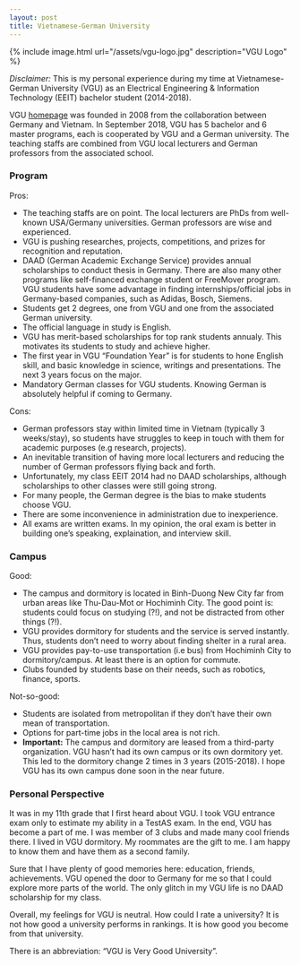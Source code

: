 ```yaml
---
layout: post
title: Vietnamese-German University
---
```


{% include image.html url="/assets/vgu-logo.jpg" description="VGU Logo" %}

*Disclaimer:* This is my personal experience during my time at Vietnamese-German University (VGU) as an Electrical Engineering & Information Technology (EEIT)  bachelor student (2014-2018).

VGU [homepage](https://vgu.edu.vn/) was founded in 2008 from the collaboration between Germany and Vietnam. In September 2018, VGU has 5 bachelor and 6 master programs, each is cooperated by VGU and a German university. The teaching staffs are combined from VGU local lecturers and German professors from the associated school.

### Program

Pros:

* The teaching staffs are on point. The local lecturers are PhDs from well-known USA/Germany universities. German professors are wise and experienced.
* VGU is pushing researches, projects, competitions, and prizes for recognition and reputation.
* DAAD (German Academic Exchange Service) provides annual scholarships to conduct thesis in Germany. There are also many other programs like self-financed exchange student or FreeMover program. VGU students have some advantage in finding internships/official jobs in Germany-based companies, such as Adidas, Bosch, Siemens.
* Students get 2 degrees, one from VGU and one from the associated German university.
* The official language in study is English.
* VGU has merit-based scholarships for top rank students annualy. This motivates its students to study and achieve higher.
* The first year in VGU “Foundation Year” is for students to hone English skill, and basic knowledge in science, writings and presentations. The next 3 years focus on the major.
* Mandatory German classes for VGU students. Knowing German is absolutely helpful if coming to Germany.

Cons:

* German professors stay within limited time in Vietnam (typically 3 weeks/stay), so students have struggles to keep in touch with them for academic purposes (e.g research, projects).
* An inevitable transition of having more local lecturers and reducing the number of German professors flying back and forth.
* Unfortunately, my class EEIT 2014 had no DAAD scholarships, although scholarships to other classes were still going strong.
* For many people, the German degree is the bias to make students choose VGU.
* There are some inconvenience in administration due to inexperience.
* All exams are written exams. In my opinion, the oral exam is better in building one’s speaking, explaination, and interview skill.

### Campus

Good:

* The campus and dormitory is located in Binh-Duong New City far from urban areas like Thu-Dau-Mot or Hochiminh City. The good point is: students could focus on studying (?!), and not be distracted from other things (?!).
* VGU provides dormitory for students and the service is served instantly. Thus, students don’t need to worry about finding shelter in a rural area.
* VGU provides pay-to-use transportation (i.e bus) from Hochiminh City to dormitory/campus. At least there is an option for commute.
* Clubs founded by students base on their needs, such as robotics, finance, sports.

Not-so-good:

* Students are isolated from metropolitan if they don’t have their own mean of transportation.
* Options for part-time jobs in the local area is not rich.
* **Important:** The campus and dormitory are leased from a third-party organization. VGU hasn’t had its own campus or its own dormitory yet. This led to the dormitory change 2 times in 3 years (2015-2018). I hope VGU has its own campus done soon in the near future.

### Personal Perspective

It was in my 11th grade that I first heard about VGU. I took VGU entrance exam only to estimate my ability in a TestAS exam. In the end, VGU has become a part of me. I was member of 3 clubs and made many cool friends there. I lived in VGU dormitory. My roommates are the gift to me. I am happy to know them and have them as a second family.

Sure that I have plenty of good memories here: education, friends, achievements. VGU opened the door to Germany for me so that I could explore more parts of the world. The only glitch in my VGU life is no DAAD scholarship for my class.

Overall, my feelings for VGU is neutral. How could I rate a university? It is not how good a university performs in rankings. It is how good you become from that university.

There is an abbreviation: “VGU is Very Good University”.
